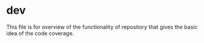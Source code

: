 # dev
This file is for overview of the functionality of repository that gives the basic idea of the code coverage.
